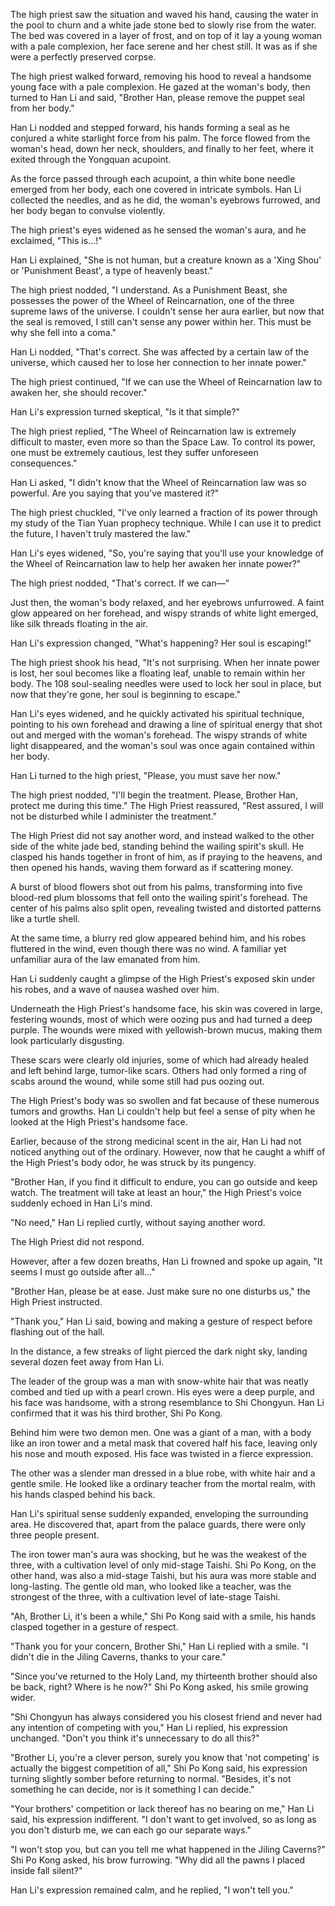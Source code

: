 The high priest saw the situation and waved his hand, causing the water in the pool to churn and a white jade stone bed to slowly rise from the water. The bed was covered in a layer of frost, and on top of it lay a young woman with a pale complexion, her face serene and her chest still. It was as if she were a perfectly preserved corpse.

The high priest walked forward, removing his hood to reveal a handsome young face with a pale complexion. He gazed at the woman's body, then turned to Han Li and said, "Brother Han, please remove the puppet seal from her body."

Han Li nodded and stepped forward, his hands forming a seal as he conjured a white starlight force from his palm. The force flowed from the woman's head, down her neck, shoulders, and finally to her feet, where it exited through the Yongquan acupoint.

As the force passed through each acupoint, a thin white bone needle emerged from her body, each one covered in intricate symbols. Han Li collected the needles, and as he did, the woman's eyebrows furrowed, and her body began to convulse violently.

The high priest's eyes widened as he sensed the woman's aura, and he exclaimed, "This is...!"

Han Li explained, "She is not human, but a creature known as a 'Xing Shou' or 'Punishment Beast', a type of heavenly beast."

The high priest nodded, "I understand. As a Punishment Beast, she possesses the power of the Wheel of Reincarnation, one of the three supreme laws of the universe. I couldn't sense her aura earlier, but now that the seal is removed, I still can't sense any power within her. This must be why she fell into a coma."

Han Li nodded, "That's correct. She was affected by a certain law of the universe, which caused her to lose her connection to her innate power."

The high priest continued, "If we can use the Wheel of Reincarnation law to awaken her, she should recover."

Han Li's expression turned skeptical, "Is it that simple?"

The high priest replied, "The Wheel of Reincarnation law is extremely difficult to master, even more so than the Space Law. To control its power, one must be extremely cautious, lest they suffer unforeseen consequences."

Han Li asked, "I didn't know that the Wheel of Reincarnation law was so powerful. Are you saying that you've mastered it?"

The high priest chuckled, "I've only learned a fraction of its power through my study of the Tian Yuan prophecy technique. While I can use it to predict the future, I haven't truly mastered the law."

Han Li's eyes widened, "So, you're saying that you'll use your knowledge of the Wheel of Reincarnation law to help her awaken her innate power?"

The high priest nodded, "That's correct. If we can—"

Just then, the woman's body relaxed, and her eyebrows unfurrowed. A faint glow appeared on her forehead, and wispy strands of white light emerged, like silk threads floating in the air.

Han Li's expression changed, "What's happening? Her soul is escaping!"

The high priest shook his head, "It's not surprising. When her innate power is lost, her soul becomes like a floating leaf, unable to remain within her body. The 108 soul-sealing needles were used to lock her soul in place, but now that they're gone, her soul is beginning to escape."

Han Li's eyes widened, and he quickly activated his spiritual technique, pointing to his own forehead and drawing a line of spiritual energy that shot out and merged with the woman's forehead. The wispy strands of white light disappeared, and the woman's soul was once again contained within her body.

Han Li turned to the high priest, "Please, you must save her now."

The high priest nodded, "I'll begin the treatment. Please, Brother Han, protect me during this time."
The High Priest reassured, "Rest assured, I will not be disturbed while I administer the treatment."

The High Priest did not say another word, and instead walked to the other side of the white jade bed, standing behind the wailing spirit's skull. He clasped his hands together in front of him, as if praying to the heavens, and then opened his hands, waving them forward as if scattering money.

A burst of blood flowers shot out from his palms, transforming into five blood-red plum blossoms that fell onto the wailing spirit's forehead. The center of his palms also split open, revealing twisted and distorted patterns like a turtle shell.

At the same time, a blurry red glow appeared behind him, and his robes fluttered in the wind, even though there was no wind. A familiar yet unfamiliar aura of the law emanated from him.

Han Li suddenly caught a glimpse of the High Priest's exposed skin under his robes, and a wave of nausea washed over him.

Underneath the High Priest's handsome face, his skin was covered in large, festering wounds, most of which were oozing pus and had turned a deep purple. The wounds were mixed with yellowish-brown mucus, making them look particularly disgusting.

These scars were clearly old injuries, some of which had already healed and left behind large, tumor-like scars. Others had only formed a ring of scabs around the wound, while some still had pus oozing out.

The High Priest's body was so swollen and fat because of these numerous tumors and growths. Han Li couldn't help but feel a sense of pity when he looked at the High Priest's handsome face.

Earlier, because of the strong medicinal scent in the air, Han Li had not noticed anything out of the ordinary. However, now that he caught a whiff of the High Priest's body odor, he was struck by its pungency.

"Brother Han, if you find it difficult to endure, you can go outside and keep watch. The treatment will take at least an hour," the High Priest's voice suddenly echoed in Han Li's mind.

"No need," Han Li replied curtly, without saying another word.

The High Priest did not respond.

However, after a few dozen breaths, Han Li frowned and spoke up again, "It seems I must go outside after all..."

"Brother Han, please be at ease. Just make sure no one disturbs us," the High Priest instructed.

"Thank you," Han Li said, bowing and making a gesture of respect before flashing out of the hall.

In the distance, a few streaks of light pierced the dark night sky, landing several dozen feet away from Han Li.

The leader of the group was a man with snow-white hair that was neatly combed and tied up with a pearl crown. His eyes were a deep purple, and his face was handsome, with a strong resemblance to Shi Chongyun. Han Li confirmed that it was his third brother, Shi Po Kong.

Behind him were two demon men. One was a giant of a man, with a body like an iron tower and a metal mask that covered half his face, leaving only his nose and mouth exposed. His face was twisted in a fierce expression.

The other was a slender man dressed in a blue robe, with white hair and a gentle smile. He looked like a ordinary teacher from the mortal realm, with his hands clasped behind his back.

Han Li's spiritual sense suddenly expanded, enveloping the surrounding area. He discovered that, apart from the palace guards, there were only three people present.

The iron tower man's aura was shocking, but he was the weakest of the three, with a cultivation level of only mid-stage Taishi. Shi Po Kong, on the other hand, was also a mid-stage Taishi, but his aura was more stable and long-lasting. The gentle old man, who looked like a teacher, was the strongest of the three, with a cultivation level of late-stage Taishi.

"Ah, Brother Li, it's been a while," Shi Po Kong said with a smile, his hands clasped together in a gesture of respect.

"Thank you for your concern, Brother Shi," Han Li replied with a smile. "I didn't die in the Jiling Caverns, thanks to your care."

"Since you've returned to the Holy Land, my thirteenth brother should also be back, right? Where is he now?" Shi Po Kong asked, his smile growing wider.

"Shi Chongyun has always considered you his closest friend and never had any intention of competing with you," Han Li replied, his expression unchanged. "Don't you think it's unnecessary to do all this?"

"Brother Li, you're a clever person, surely you know that 'not competing' is actually the biggest competition of all," Shi Po Kong said, his expression turning slightly somber before returning to normal. "Besides, it's not something he can decide, nor is it something I can decide."

"Your brothers' competition or lack thereof has no bearing on me," Han Li said, his expression indifferent. "I don't want to get involved, so as long as you don't disturb me, we can each go our separate ways."

"I won't stop you, but can you tell me what happened in the Jiling Caverns?" Shi Po Kong asked, his brow furrowing. "Why did all the pawns I placed inside fall silent?"

Han Li's expression remained calm, and he replied, "I won't tell you."
